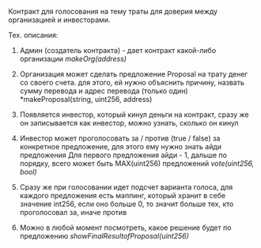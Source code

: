 Контракт для голосования на тему траты для доверия между организацией и инвесторами.

Тех. описания:

1) Админ (создатель контракта) - дает контракт какой-либо организации *makeOrg(address)*

2) Организация может сделать предложение Proposal на трату денег со своего счета.
для этого, ей нужно объяснить причину, назвать сумму перевода и адрес перевода (только один)
*makeProposal(string, uint256, address)

3) Появляется инвестор, который кинул деньги на контракт, сразу же он записывается как инвестор, можно узнать, сколько он кинул

4) Инвестор может проголосовать за / против (true / false) за конкретное предложение, для этого ему нужно знать айди предложения
Для первого предложения айди - 1, дальше по порядку, всего может быть MAX(uint256) предложений
*vote(uint256, bool)*

5) Сразу же при голосовании идет подсчет варианта голоса, для каждого предложения есть маппинг, который хранит в себе значение int256, 
если оно больше 0, то значит больше тех, кто проголосовал за, иначе против

6) Можно в любой момент посмотреть, какое решение будет по предложению *showFinalResultofProposal(uint256)* 
